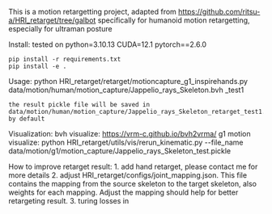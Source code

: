 This is a motion retargetting project, adapted from https://github.com/ritsu-a/HRI_retarget/tree/galbot specifically for humanoid motion retargetting, especially for ultraman posture

Install: 
    tested on python=3.10.13 CUDA=12.1 pytorch==2.6.0

    pip install -r requirements.txt
    pip install -e .

Usage:
    python HRI_retarget/retarget/motioncapture_g1_inspirehands.py data/motion/human/motion_capture/Jappelio_rays_Skeleton.bvh _test1

    the result pickle file will be saved in data/motion/human/motion_capture/Jappelio_rays_Skeleton_retarget_test1.pickle by default

Visualization:
    bvh visualize: https://vrm-c.github.io/bvh2vrma/
    g1 motion visualize: python HRI_retarget/utils/vis/rerun_kinematic.py --file_name data/motion/g1/motion_capture/Jappelio_rays_Skeleton_test.pickle


How to improve retarget result:
    1. add hand retarget, please contact me for more details
    2. adjust HRI_retarget/configs/joint_mapping.json. This file contains the mapping from the source skeleton to the target skeleton, also weights for each mapping. Adjust the mapping should help for better retargeting result.
    3. turing losses in 
